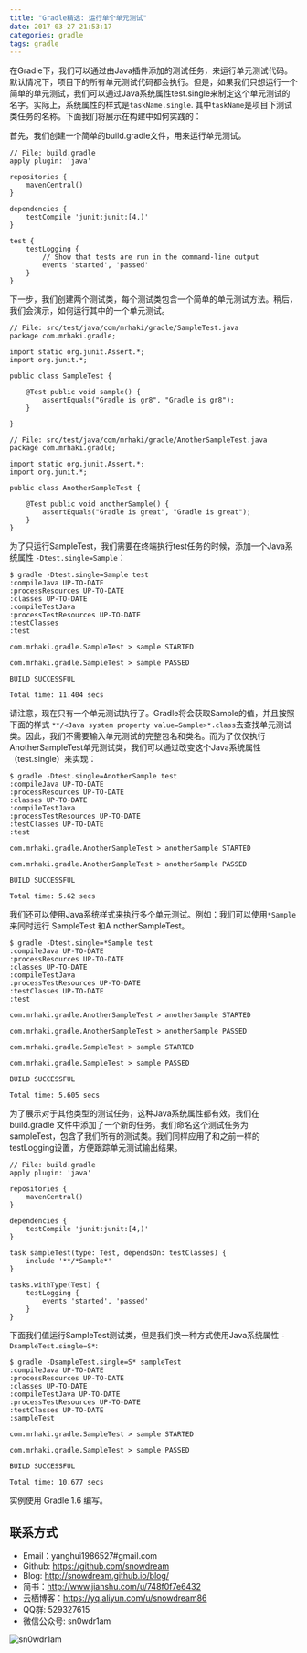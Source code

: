 ```yaml
---
title: "Gradle精选: 运行单个单元测试"
date: 2017-03-27 21:53:17
categories: gradle
tags: gradle
---
```

在Gradle下，我们可以通过由Java插件添加的测试任务，来运行单元测试代码。默认情况下，项目下的所有单元测试代码都会执行。但是，如果我们只想运行一个简单的单元测试，我们可以通过Java系统属性test.single来制定这个单元测试的名字。实际上，系统属性的样式是`taskName.single`. 其中`taskName`是项目下测试类任务的名称。下面我们将展示在构建中如何实践的：

首先，我们创建一个简单的build.gradle文件，用来运行单元测试。
```
// File: build.gradle
apply plugin: 'java'
 
repositories {
    mavenCentral()
}
 
dependencies {
    testCompile 'junit:junit:[4,)'
}
 
test {
    testLogging {
        // Show that tests are run in the command-line output
        events 'started', 'passed'
    }
}
```

下一步，我们创建两个测试类，每个测试类包含一个简单的单元测试方法。稍后，我们会演示，如何运行其中的一个单元测试。


```
// File: src/test/java/com/mrhaki/gradle/SampleTest.java
package com.mrhaki.gradle;
 
import static org.junit.Assert.*;
import org.junit.*;
 
public class SampleTest {
 
    @Test public void sample() {
        assertEquals("Gradle is gr8", "Gradle is gr8");
    }
     
}
```

```
// File: src/test/java/com/mrhaki/gradle/AnotherSampleTest.java
package com.mrhaki.gradle;
 
import static org.junit.Assert.*;
import org.junit.*;
 
public class AnotherSampleTest {
 
    @Test public void anotherSample() {
        assertEquals("Gradle is great", "Gradle is great");
    }
}
```

为了只运行SampleTest，我们需要在终端执行test任务的时候，添加一个Java系统属性 `-Dtest.single=Sample`：
```
$ gradle -Dtest.single=Sample test
:compileJava UP-TO-DATE
:processResources UP-TO-DATE
:classes UP-TO-DATE
:compileTestJava
:processTestResources UP-TO-DATE
:testClasses
:test
 
com.mrhaki.gradle.SampleTest > sample STARTED
 
com.mrhaki.gradle.SampleTest > sample PASSED
 
BUILD SUCCESSFUL
 
Total time: 11.404 secs
```

请注意，现在只有一个单元测试执行了。Gradle将会获取Sample的值，并且按照下面的样式 `**/<Java system property value=Sample>*.class`去查找单元测试类。因此，我们不需要输入单元测试的完整包名和类名。而为了仅仅执行AnotherSampleTest单元测试类，我们可以通过改变这个Java系统属性（test.single）来实现：

```
$ gradle -Dtest.single=AnotherSample test
:compileJava UP-TO-DATE
:processResources UP-TO-DATE
:classes UP-TO-DATE
:compileTestJava
:processTestResources UP-TO-DATE
:testClasses UP-TO-DATE
:test
 
com.mrhaki.gradle.AnotherSampleTest > anotherSample STARTED
 
com.mrhaki.gradle.AnotherSampleTest > anotherSample PASSED
 
BUILD SUCCESSFUL
 
Total time: 5.62 secs
```

我们还可以使用Java系统样式来执行多个单元测试。例如：我们可以使用`*Sample`来同时运行 SampleTest 和A notherSampleTest。

```
$ gradle -Dtest.single=*Sample test
:compileJava UP-TO-DATE
:processResources UP-TO-DATE
:classes UP-TO-DATE
:compileTestJava
:processTestResources UP-TO-DATE
:testClasses UP-TO-DATE
:test
 
com.mrhaki.gradle.AnotherSampleTest > anotherSample STARTED
 
com.mrhaki.gradle.AnotherSampleTest > anotherSample PASSED
 
com.mrhaki.gradle.SampleTest > sample STARTED
 
com.mrhaki.gradle.SampleTest > sample PASSED
 
BUILD SUCCESSFUL
 
Total time: 5.605 secs
```

为了展示对于其他类型的测试任务，这种Java系统属性都有效。我们在build.gradle 文件中添加了一个新的任务。我们命名这个测试任务为sampleTest，包含了我们所有的测试类。我们同样应用了和之前一样的testLogging设置，方便跟踪单元测试输出结果。
```
// File: build.gradle
apply plugin: 'java'
 
repositories {
    mavenCentral()
}
 
dependencies {
    testCompile 'junit:junit:[4,)'
}
 
task sampleTest(type: Test, dependsOn: testClasses) {
    include '**/*Sample*'
}
 
tasks.withType(Test) {
    testLogging {
        events 'started', 'passed'
    }
}
```

下面我们值运行SampleTest测试类，但是我们换一种方式使用Java系统属性 `-DsampleTest.single=S*`: 
```
$ gradle -DsampleTest.single=S* sampleTest
:compileJava UP-TO-DATE
:processResources UP-TO-DATE
:classes UP-TO-DATE
:compileTestJava UP-TO-DATE
:processTestResources UP-TO-DATE
:testClasses UP-TO-DATE
:sampleTest
 
com.mrhaki.gradle.SampleTest > sample STARTED
 
com.mrhaki.gradle.SampleTest > sample PASSED
 
BUILD SUCCESSFUL
 
Total time: 10.677 secs
```

实例使用 Gradle 1.6 编写。

## 联系方式
* Email：yanghui1986527#gmail.com
* Github: https://github.com/snowdream
* Blog: http://snowdream.github.io/blog/
* 简书：http://www.jianshu.com/u/748f0f7e6432
* 云栖博客：https://yq.aliyun.com/u/snowdream86 
* QQ群: 529327615     
* 微信公众号:  sn0wdr1am    

![sn0wdr1am](https://static.dingtalk.com/media/lADOmAwFCs0BAs0BAg_258_258.jpg)

